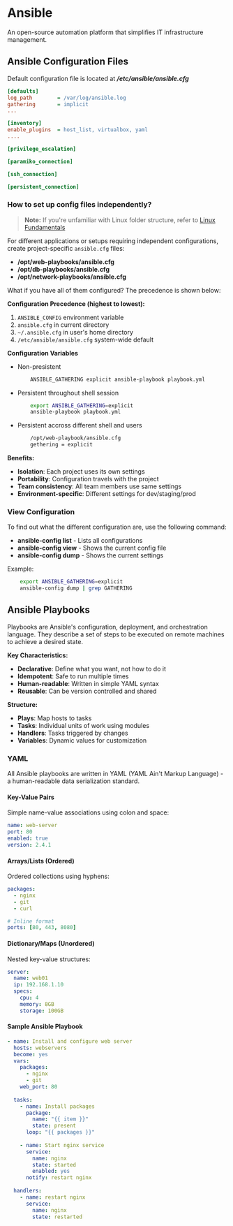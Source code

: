 # Ansible

An open-source automation platform that simplifies IT infrastructure management.

## Ansible Configuration Files

Default configuration file is located at ***/etc/ansible/ansible.cfg***

```cfg
[defaults]
log_path        = /var/log/ansible.log
gathering       = implicit
...

[inventory]
enable_plugins  = host_list, virtualbox, yaml
....

[privilege_escalation]

[paramiko_connection]

[ssh_connection]

[persistent_connection]
```

### How to set up config files independently?

> **Note:** If you're unfamiliar with Linux folder structure, refer to [Linux Fundamentals](https://github.com/jpbndl/linux-administration/blob/main/Introduction/Fundamentals.md)

For different applications or setups requiring independent configurations, create project-specific `ansible.cfg` files:

- **/opt/web-playbooks/ansible.cfg**
- **/opt/db-playbooks/ansible.cfg**
- **/opt/network-playbooks/ansible.cfg**

What if you have all of them configured? The precedence is shown below: 

**Configuration Precedence (highest to lowest):**
1. `ANSIBLE_CONFIG` environment variable
2. `ansible.cfg` in current directory
3. `~/.ansible.cfg` in user's home directory
4. `/etc/ansible/ansible.cfg` system-wide default

**Configuration Variables**
- Non-presistent
    ```bash
        ANSIBLE_GATHERING explicit ansible-playbook playbook.yml
    ```
- Persistent throughout shell session
    ```bash
        export ANSIBLE_GATHERING=explicit
        ansible-playbook playbook.yml
    ```
- Persistent accross different shell and users
    ```bash
        /opt/web-playbook/ansible.cfg
        gethering = explicit
    ```

**Benefits:**
- **Isolation**: Each project uses its own settings
- **Portability**: Configuration travels with the project
- **Team consistency**: All team members use same settings
- **Environment-specific**: Different settings for dev/staging/prod

### View Configuration

To find out what the different configuration are, use the following command:

- **ansible-config list** - Lists all configurations
- **ansible-config view** - Shows the current config file
- **ansible-config dump** - Shows the current settings

Example:
```bash
    export ANSIBLE_GATHERING=explicit
    ansible-config dump | grep GATHERING
```

## Ansible Playbooks

Playbooks are Ansible's configuration, deployment, and orchestration language. They describe a set of steps to be executed on remote machines to achieve a desired state.

**Key Characteristics:**
- **Declarative**: Define what you want, not how to do it
- **Idempotent**: Safe to run multiple times
- **Human-readable**: Written in simple YAML syntax
- **Reusable**: Can be version controlled and shared

**Structure:**
- **Plays**: Map hosts to tasks
- **Tasks**: Individual units of work using modules
- **Handlers**: Tasks triggered by changes
- **Variables**: Dynamic values for customization

### YAML

All Ansible playbooks are written in YAML (YAML Ain't Markup Language) - a human-readable data serialization standard.

#### Key-Value Pairs
Simple name-value associations using colon and space:
```yaml
name: web-server
port: 80
enabled: true
version: 2.4.1
```

#### Arrays/Lists (Ordered)
Ordered collections using hyphens:
```yaml
packages:
  - nginx
  - git
  - curl

# Inline format
ports: [80, 443, 8080]
```

#### Dictionary/Maps (Unordered)
Nested key-value structures:
```yaml
server:
  name: web01
  ip: 192.168.1.10
  specs:
    cpu: 4
    memory: 8GB
    storage: 100GB
```

#### Sample Ansible Playbook
```yaml
- name: Install and configure web server
  hosts: webservers
  become: yes
  vars:
    packages:
      - nginx
      - git
    web_port: 80
  
  tasks:
    - name: Install packages
      package:
        name: "{{ item }}"
        state: present
      loop: "{{ packages }}"
    
    - name: Start nginx service
      service:
        name: nginx
        state: started
        enabled: yes
      notify: restart nginx
  
  handlers:
    - name: restart nginx
      service:
        name: nginx
        state: restarted
```

